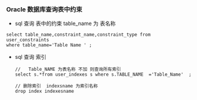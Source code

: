 ### Oracle  数据库查询表中约束

*  sql 查询 表中的约束   table_name 为 表名称

```plsql
select table_name,constraint_name,constraint_type from user_constraints
where table_name='Table Name ' ;
```

* sql 查询 索引

  ```plsql
  //   Table_NAME 为表名称 不加 则查询所有索引
  select s.*from user_indexes s where s.TABLE_NAME  ='Table_Name'  ;
  
  // 删除索引  indexsname 为索引名称
  drop index indexesname
  ```
